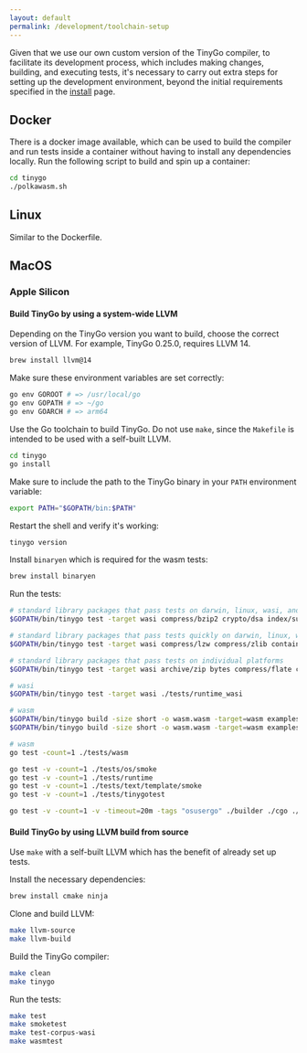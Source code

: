 ```yaml
---
layout: default
permalink: /development/toolchain-setup
---
```


Given that we use our own custom version of the TinyGo compiler, to facilitate its development process, which includes making changes, building, and executing tests, it's necessary to carry out extra steps for setting up the development environment, beyond the initial requirements specified in the [install](/development/install) page.

## Docker

There is a docker image available, which can be used to build the compiler and run tests inside a container without having to install any dependencies locally.
Run the following script to build and spin up a container:

```sh
cd tinygo
./polkawasm.sh
```

## Linux

Similar to the Dockerfile.

## MacOS
### Apple Silicon

#### Build TinyGo by using a system-wide LLVM

Depending on the TinyGo version you want to build, choose the correct version of LLVM. 
For example, TinyGo 0.25.0, requires LLVM 14.

```sh
brew install llvm@14
```

Make sure these environment variables are set correctly:

```sh
go env GOROOT # => /usr/local/go
go env GOPATH # => ~/go
go env GOARCH # => arm64
```

Use the Go toolchain to build TinyGo. Do not use `make`, since the `Makefile` is intended to be used with a self-built LLVM.

```sh
cd tinygo
go install
```

Make sure to include the path to the TinyGo binary in your `PATH` environment variable: 

```sh
export PATH="$GOPATH/bin:$PATH"
```

Restart the shell and verify it's working:

```sh
tinygo version
```

Install `binaryen` which is required for the wasm tests:

```sh
brew install binaryen
```

Run the tests:

```sh
# standard library packages that pass tests on darwin, linux, wasi, and windows, but take over a minute in wasi
$GOPATH/bin/tinygo test -target wasi compress/bzip2 crypto/dsa index/suffixarray

# standard library packages that pass tests quickly on darwin, linux, wasi, and windows
$GOPATH/bin/tinygo test -target wasi compress/lzw compress/zlib container/heap container/list container/ring crypto/des crypto/md5 crypto/rc4 crypto/sha1 crypto/sha256 crypto/sha512 debug/macho embed/internal/embedtest encoding encoding/ascii85 encoding/base32 encoding/base64 encoding/csv encoding/hex go/scanner hash hash/adler32 hash/crc64 hash/fnv html internal/itoa internal/profile math math/cmplx net/http/internal/ascii net/mail os path reflect sync testing testing/iotest text/scanner unicode unicode/utf16 unicode/utf8

# standard library packages that pass tests on individual platforms
$GOPATH/bin/tinygo test -target wasi archive/zip bytes compress/flate crypto/hmac debug/dwarf debug/plan9obj image io/ioutil mime/quotedprintable net strconv testing/fstest text/tabwriter text/template/parse

# wasi
$GOPATH/bin/tinygo test -target wasi ./tests/runtime_wasi

# wasm
$GOPATH/bin/tinygo build -size short -o wasm.wasm -target=wasm examples/wasm/export
$GOPATH/bin/tinygo build -size short -o wasm.wasm -target=wasm examples/wasm/main

# wasm
go test -count=1 ./tests/wasm

go test -v -count=1 ./tests/os/smoke
go test -v -count=1 ./tests/runtime
go test -v -count=1 ./tests/text/template/smoke
go test -v -count=1 ./tests/tinygotest

go test -v -count=1 -v -timeout=20m -tags "osusergo" ./builder ./cgo ./compileopts ./compiler ./interp ./transform .
```

#### Build TinyGo by using LLVM build from source

Use `make` with a self-built LLVM which has the benefit of already set up tests.

Install the necessary dependencies:

```sh
brew install cmake ninja
```

Clone and build LLVM:

```sh
make llvm-source
make llvm-build
```

Build the TinyGo compiler:

```sh
make clean
make tinygo
```

Run the tests:

```sh
make test
make smoketest
make test-corpus-wasi
make wasmtest
```
